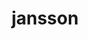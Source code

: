 ---
title: "jansson"
layout: cache
categories: [package, develop-2024-01-21]
meta: {"versions": ["2.14"], "compilers": ["cce@=15.0.1", "gcc@=11.4.0", "gcc@=7.3.1", "gcc@=7.5.0", "gcc@=9.4.0", "oneapi@=2023.2.0"], "oss": ["amzn2", "rhel8", "ubuntu18.04", "ubuntu20.04", "ubuntu22.04"], "platforms": ["linux"], "targets": ["aarch64", "neoverse_n1", "neoverse_v1", "ppc64le", "x86_64_v3", "zen4"], "stacks": ["aws-isc", "aws-isc-aarch64", "developer-tools", "e4s", "e4s-aarch64", "e4s-cray-rhel", "e4s-neoverse_v1", "e4s-oneapi", "e4s-power", "radiuss", "root"], "num_specs": 11, "num_specs_by_stack": {"root": 11, "aws-isc-aarch64": 2, "aws-isc": 1, "e4s-cray-rhel": 1, "radiuss": 1, "developer-tools": 1, "e4s-neoverse_v1": 1, "e4s-power": 1, "e4s": 1, "e4s-oneapi": 1, "e4s-aarch64": 1}}
spec_details: [{"hash": "s7pbiakz7cznkv5epewivuskyzhvei6z", "compiler": "gcc@=7.3.1", "versions": ["2.14"], "os": "amzn2", "platform": "linux", "target": "aarch64", "variants": ["build_system=cmake", "build_type=Release", "generator=make", "~ipo", "+shared"], "stacks": ["root", "aws-isc-aarch64"], "size": "-", "tarball": "https://binaries.spack.io/releases/develop-2024-01-21/build_cache/linux-amzn2-aarch64/gcc-7.3.1/jansson-2.14/linux-amzn2-aarch64-gcc-7.3.1-jansson-2.14-s7pbiakz7cznkv5epewivuskyzhvei6z.spack"}, {"hash": "cgjeiwfjavy3agzu43zetl2olvwxsmng", "compiler": "gcc@=7.3.1", "versions": ["2.14"], "os": "amzn2", "platform": "linux", "target": "neoverse_n1", "variants": ["build_system=cmake", "build_type=Release", "generator=make", "~ipo", "+shared"], "stacks": ["root", "aws-isc-aarch64"], "size": "-", "tarball": "https://binaries.spack.io/releases/develop-2024-01-21/build_cache/linux-amzn2-neoverse_n1/gcc-7.3.1/jansson-2.14/linux-amzn2-neoverse_n1-gcc-7.3.1-jansson-2.14-cgjeiwfjavy3agzu43zetl2olvwxsmng.spack"}, {"hash": "2d4cuq6jjnveen3c6756jcdf4y4wkem5", "compiler": "gcc@=7.3.1", "versions": ["2.14"], "os": "amzn2", "platform": "linux", "target": "x86_64_v3", "variants": ["build_system=cmake", "build_type=Release", "generator=make", "~ipo", "+shared"], "stacks": ["root", "aws-isc"], "size": "-", "tarball": "https://binaries.spack.io/releases/develop-2024-01-21/build_cache/linux-amzn2-x86_64_v3/gcc-7.3.1/jansson-2.14/linux-amzn2-x86_64_v3-gcc-7.3.1-jansson-2.14-2d4cuq6jjnveen3c6756jcdf4y4wkem5.spack"}, {"hash": "dv5cxb4rpv73z7tjnsbgjekv53aajwdl", "compiler": "cce@=15.0.1", "versions": ["2.14"], "os": "rhel8", "platform": "linux", "target": "zen4", "variants": ["build_system=cmake", "build_type=Release", "generator=make", "~ipo", "+shared"], "stacks": ["root", "e4s-cray-rhel"], "size": "-", "tarball": "https://binaries.spack.io/releases/develop-2024-01-21/build_cache/linux-rhel8-zen4/cce-15.0.1/jansson-2.14/linux-rhel8-zen4-cce-15.0.1-jansson-2.14-dv5cxb4rpv73z7tjnsbgjekv53aajwdl.spack"}, {"hash": "nqjtlo45yfxzdb7pvbudr6znzm724dtr", "compiler": "gcc@=7.5.0", "versions": ["2.14"], "os": "ubuntu18.04", "platform": "linux", "target": "x86_64_v3", "variants": ["build_system=cmake", "build_type=Release", "generator=make", "~ipo", "+shared"], "stacks": ["radiuss", "root"], "size": "-", "tarball": "https://binaries.spack.io/releases/develop-2024-01-21/build_cache/linux-ubuntu18.04-x86_64_v3/gcc-7.5.0/jansson-2.14/linux-ubuntu18.04-x86_64_v3-gcc-7.5.0-jansson-2.14-nqjtlo45yfxzdb7pvbudr6znzm724dtr.spack"}, {"hash": "6qwec7blvmmt3foscwq6m5ddhoxtlnre", "compiler": "gcc@=7.5.0", "versions": ["2.14"], "os": "ubuntu18.04", "platform": "linux", "target": "x86_64_v3", "variants": ["build_system=cmake", "build_type=Release", "generator=make", "~ipo", "+shared"], "stacks": ["root", "developer-tools"], "size": "-", "tarball": "https://binaries.spack.io/releases/develop-2024-01-21/build_cache/linux-ubuntu18.04-x86_64_v3/gcc-7.5.0/jansson-2.14/linux-ubuntu18.04-x86_64_v3-gcc-7.5.0-jansson-2.14-6qwec7blvmmt3foscwq6m5ddhoxtlnre.spack"}, {"hash": "43msvrjsi537l7npjqsre6rgqv5dwyoe", "compiler": "gcc@=11.4.0", "versions": ["2.14"], "os": "ubuntu20.04", "platform": "linux", "target": "neoverse_v1", "variants": ["build_system=cmake", "build_type=Release", "generator=make", "~ipo", "+shared"], "stacks": ["e4s-neoverse_v1", "root"], "size": "-", "tarball": "https://binaries.spack.io/releases/develop-2024-01-21/build_cache/linux-ubuntu20.04-neoverse_v1/gcc-11.4.0/jansson-2.14/linux-ubuntu20.04-neoverse_v1-gcc-11.4.0-jansson-2.14-43msvrjsi537l7npjqsre6rgqv5dwyoe.spack"}, {"hash": "rdkihuobcejgf7747bdugyvsyjotuixb", "compiler": "gcc@=9.4.0", "versions": ["2.14"], "os": "ubuntu20.04", "platform": "linux", "target": "ppc64le", "variants": ["build_system=cmake", "build_type=Release", "generator=make", "~ipo", "+shared"], "stacks": ["root", "e4s-power"], "size": "-", "tarball": "https://binaries.spack.io/releases/develop-2024-01-21/build_cache/linux-ubuntu20.04-ppc64le/gcc-9.4.0/jansson-2.14/linux-ubuntu20.04-ppc64le-gcc-9.4.0-jansson-2.14-rdkihuobcejgf7747bdugyvsyjotuixb.spack"}, {"hash": "3gdug2inaq3c66o7y5hlx22c7zhc4ezg", "compiler": "gcc@=11.4.0", "versions": ["2.14"], "os": "ubuntu20.04", "platform": "linux", "target": "x86_64_v3", "variants": ["build_system=cmake", "build_type=Release", "generator=make", "~ipo", "+shared"], "stacks": ["root", "e4s"], "size": "-", "tarball": "https://binaries.spack.io/releases/develop-2024-01-21/build_cache/linux-ubuntu20.04-x86_64_v3/gcc-11.4.0/jansson-2.14/linux-ubuntu20.04-x86_64_v3-gcc-11.4.0-jansson-2.14-3gdug2inaq3c66o7y5hlx22c7zhc4ezg.spack"}, {"hash": "76tciq5txdquwzxgxqikkkrv47i47xng", "compiler": "oneapi@=2023.2.0", "versions": ["2.14"], "os": "ubuntu20.04", "platform": "linux", "target": "x86_64_v3", "variants": ["build_system=cmake", "build_type=Release", "generator=make", "~ipo", "+shared"], "stacks": ["root", "e4s-oneapi"], "size": "-", "tarball": "https://binaries.spack.io/releases/develop-2024-01-21/build_cache/linux-ubuntu20.04-x86_64_v3/oneapi-2023.2.0/jansson-2.14/linux-ubuntu20.04-x86_64_v3-oneapi-2023.2.0-jansson-2.14-76tciq5txdquwzxgxqikkkrv47i47xng.spack"}, {"hash": "oc5p2yzw6ylhf2nu3djupc64w5s6okhx", "compiler": "gcc@=11.4.0", "versions": ["2.14"], "os": "ubuntu22.04", "platform": "linux", "target": "aarch64", "variants": ["build_system=cmake", "build_type=Release", "generator=make", "~ipo", "+shared"], "stacks": ["e4s-aarch64", "root"], "size": "-", "tarball": "https://binaries.spack.io/releases/develop-2024-01-21/build_cache/linux-ubuntu22.04-aarch64/gcc-11.4.0/jansson-2.14/linux-ubuntu22.04-aarch64-gcc-11.4.0-jansson-2.14-oc5p2yzw6ylhf2nu3djupc64w5s6okhx.spack"}]
---